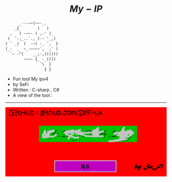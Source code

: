 # $$ My-IP $$

```
      _---~~(~~-_.
    _{        )   )
  ,   ) -~~- ( ,-' )_
 (  `-,_..`., )-- '_,)
( ` _)  (  -~( -_ `,  }
(_-  _  ~_-~~~~`,  ,' )
  `~ -^(    __;-,((()))
        ~~~~ {_ -_(())
               `\  }
                 { }      
```

- Fun tool My ipv4
- by SeFi
- Written : C-sharp , C#
- A view of the tool : 

----------

<center><img src="https://github.com/SeFi-ux/My-IP/blob/main/Untitled.png"></center>
